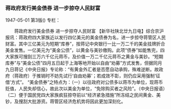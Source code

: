 ### 蒋政府发行美金债券  进一步掠夺人民财富

1947-05-01
第3版()
专栏：

　　蒋政府发行美金债券  进一步掠夺人民财富
    【新华社陕北廿九日电】综合京沪报讯：蒋政府四大家族近以发行四亿美元的美金债券为名，进一步掠夺蒋管区人民财富。其中三亿美元为短期“库券”，按蒋记中央银行一比一万二千的美金挂牌折合美金发售。一亿美元为“美金公债”，以黄金与美钞缴购。此项“债券”如能售完，四大家族可搜刮三万六千亿元蒋币，及价值一万二千亿元蒋币之黄金与美钞。“短期库券”与“美金公债”四月五日起于上海等地开始以自由“劝募”方式发售，但据同月九日蒋记《中央日报》专论称：“有黄金外汇者是否愿自动承购，殊难逆断。故政府（蒋政府）于推销时不妨先试行‘自由劝募’；若成效不彰，则仍应采用强制‘征借’方式”。
    “美金债券”之特点为：（一）以往政府对公债多以蒋币为单位，现蒋币贬值，人民失却信心，故此次以美金为单位，“免除购买者之风险”。（中央日报语）（二）便于国民党四大家族疯狂掠夺前以“经济紧急措施”所冻结之民间黄金、美钞，及搜刮大批游资。蒋管区经济危机势将因此更加深刻化。
